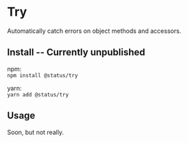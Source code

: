 # Try

Automatically catch errors on object methods and accessors.

## Install -- Currently unpublished

npm:  
`npm install @status/try`

yarn:  
`yarn add @status/try`

## Usage

Soon, but not really.
